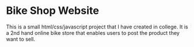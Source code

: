 # Bike Shop Website

This is a small html/css/javascript project that I have created in college. It is a 2nd hand online bike store that enables users to post the product they want to sell.
